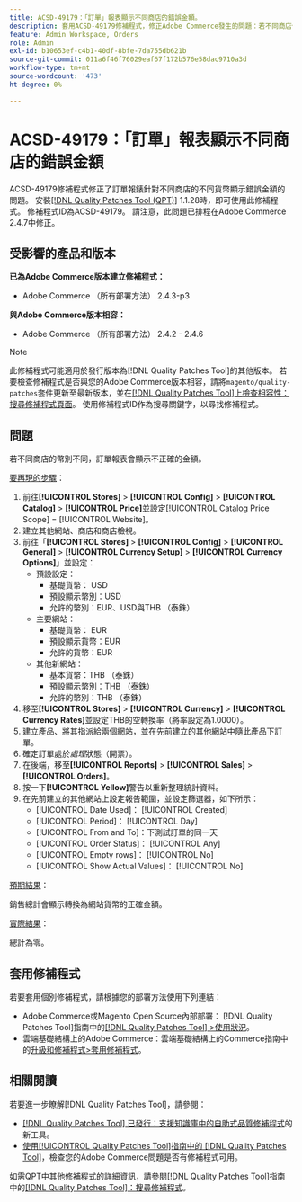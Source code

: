 ```yaml
---
title: ACSD-49179：「訂單」報表顯示不同商店的錯誤金額。
description: 套用ACSD-49179修補程式，修正Adobe Commerce發生的問題：若不同商店使用不同貨幣，訂單報表會顯示不正確的金額。
feature: Admin Workspace, Orders
role: Admin
exl-id: b10653ef-c4b1-40df-8bfe-7da755db621b
source-git-commit: 011a6f46f76029eaf67f172b576e58dac9710a3d
workflow-type: tm+mt
source-wordcount: '473'
ht-degree: 0%

---
```


# ACSD-49179：「訂單」報表顯示不同商店的錯誤金額

ACSD-49179修補程式修正了訂單報錶針對不同商店的不同貨幣顯示錯誤金額的問題。 安裝[[!DNL Quality Patches Tool (QPT)]](https://experienceleague.adobe.com/en/docs/commerce-operations/tools/quality-patches-tool/quality-patches-tool-to-self-serve-quality-patches) 1.1.28時，即可使用此修補程式。 修補程式ID為ACSD-49179。 請注意，此問題已排程在Adobe Commerce 2.4.7中修正。

## 受影響的產品和版本

**已為Adobe Commerce版本建立修補程式：**

* Adobe Commerce （所有部署方法） 2.4.3-p3

**與Adobe Commerce版本相容：**

* Adobe Commerce （所有部署方法） 2.4.2 - 2.4.6

>[!NOTE]
>
>此修補程式可能適用於發行版本為[!DNL Quality Patches Tool]的其他版本。 若要檢查修補程式是否與您的Adobe Commerce版本相容，請將`magento/quality-patches`套件更新至最新版本，並在[[!DNL Quality Patches Tool]上檢查相容性：搜尋修補程式頁面](https://experienceleague.adobe.com/tools/commerce-quality-patches/index.html)。 使用修補程式ID作為搜尋關鍵字，以尋找修補程式。

## 問題

若不同商店的幣別不同，訂單報表會顯示不正確的金額。

<u>要再現的步驟</u>：

1. 前往&#x200B;**[!UICONTROL Stores]** > **[!UICONTROL Config]** > **[!UICONTROL Catalog]** > **[!UICONTROL Price]**&#x200B;並設定[!UICONTROL Catalog Price Scope] = [!UICONTROL Website]。
1. 建立其他網站、商店和商店檢視。
1. 前往「**[!UICONTROL Stores]** > **[!UICONTROL Config]** > **[!UICONTROL General]** > **[!UICONTROL Currency Setup]** > **[!UICONTROL Currency Options]**」並設定：
   * 預設設定：
      * 基礎貨幣： USD
      * 預設顯示幣別：USD
      * 允許的幣別：EUR、USD與THB （泰銖）
   * 主要網站：
      * 基礎貨幣： EUR
      * 預設顯示貨幣：EUR
      * 允許的貨幣：EUR
   * 其他新網站：
      * 基本貨幣：THB （泰銖）
      * 預設顯示幣別：THB （泰銖）
      * 允許的幣別：THB （泰銖）
1. 移至&#x200B;**[!UICONTROL Stores]** > **[!UICONTROL Currency]** > **[!UICONTROL Currency Rates]**&#x200B;並設定THB的空轉換率（將率設定為1.0000）。
1. 建立產品、將其指派給兩個網站，並在先前建立的其他網站中隨此產品下訂單。
1. 確定訂單處於&#x200B;*處理*&#x200B;狀態（開票）。
1. 在後端，移至&#x200B;**[!UICONTROL Reports]** > **[!UICONTROL Sales]** > **[!UICONTROL Orders]**。
1. 按一下&#x200B;**[!UICONTROL Yellow]**&#x200B;警告以重新整理統計資料。
1. 在先前建立的其他網站上設定報告範圍，並設定篩選器，如下所示：
   * [!UICONTROL Date Used]： [!UICONTROL Created]
   * [!UICONTROL Period]： [!UICONTROL Day]
   * [!UICONTROL From and To]：下測試訂單的同一天
   * [!UICONTROL Order Status]： [!UICONTROL Any]
   * [!UICONTROL Empty rows]： [!UICONTROL No]
   * [!UICONTROL Show Actual Values]： [!UICONTROL No]

<u>預期結果</u>：

銷售總計會顯示轉換為網站貨幣的正確金額。

<u>實際結果</u>：

總計為零。

## 套用修補程式

若要套用個別修補程式，請根據您的部署方法使用下列連結：

* Adobe Commerce或Magento Open Source內部部署： [!DNL Quality Patches Tool]指南中的[[!DNL Quality Patches Tool] >使用狀況](/help/tools/quality-patches-tool/usage.md)。
* 雲端基礎結構上的Adobe Commerce：雲端基礎結構上的Commerce指南中的[升級和修補程式>套用修補程式](https://experienceleague.adobe.com/docs/commerce-cloud-service/user-guide/develop/upgrade/apply-patches.html)。

## 相關閱讀

若要進一步瞭解[!DNL Quality Patches Tool]，請參閱：

* [[!DNL Quality Patches Tool] 已發行：支援知識庫中的自助式品質修補程式](https://experienceleague.adobe.com/en/docs/commerce-operations/tools/quality-patches-tool/quality-patches-tool-to-self-serve-quality-patches)的新工具。
* [使用[!UICONTROL Quality Patches Tool]指南中的 [!DNL Quality Patches Tool]](/help/tools/quality-patches-tool/patches-available-in-qpt/check-patch-for-magento-issue-with-magento-quality-patches.md)，檢查您的Adobe Commerce問題是否有修補程式可用。


如需QPT中其他修補程式的詳細資訊，請參閱[!DNL Quality Patches Tool]指南中的[[!DNL Quality Patches Tool]：搜尋修補程式](https://experienceleague.adobe.com/tools/commerce-quality-patches/index.html)。
